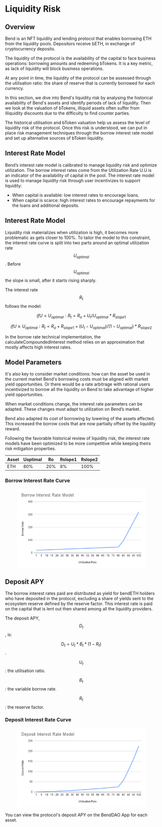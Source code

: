 # Liquidity Risk

## Overview

Bend is an NFT liquidity and lending protocol that enables borrowing ETH from the liquidity pools. Depositors receive bETH, in exchange of cryptocurrency deposits.

The liquidity of the protocol is the availability of the capital to face business operations: borrowing amounts and redeeming bTokens. It is a key metric, as lack of liquidity will block business operations.

At any point in time, the liquidity of the protocol can be assessed through the utilisation ratio: the share of reserve that is currently borrowed for each currency.

In this section, we dive into Bend's liquidity risk by analysing the historical availability of Bend's assets and identify periods of lack of liquidity. Then we look at the valuation of bTokens, illiquid assets often suffer from illiquidity discounts due to the difficulty to find counter parties.

The historical utilisation and bToken valuation help us assess the level of liquidity risk of the protocol. Once this risk is understood, we can put in place risk management techniques through the borrow interest rate model and set up alternative sources of bToken liquidity.

## Interest Rate Model

Bend’s interest rate model is calibrated to manage liquidity risk and optimize utilization. The borrow interest rates come from the Utilization Rate U.U is an indicator of the availability of capital in the pool. The interest rate model is used to manage liquidity risk through user incentivizes to support liquidity:

* When capital is available: low interest rates to encourage loans.
* When capital is scarce: high interest rates to encourage repayments for the loans and additional deposits.

## Interest Rate Model <a href="#interest-rate-model" id="interest-rate-model"></a>

Liquidity risk materializes when utilization is high, it becomes more problematic as gets closer to 100%. To tailor the model to this constraint, the interest rate curve is split into two parts around an optimal utilization rate $$U_{optimal}$$. Before $$U_{optimal}$$ the slope is small, after it starts rising sharply.

The interest rate $$R_t$$ follows the model:

$$if U < U_{optimal}: R_t = R_o + U_t / U_{optimal} * R_{slope1}$$

$$if U \ge U_{optimal}: R_t = R_o + R_{slope1} + (U_t - U_{optimal}) / (1 - U_{optimal}) * R_{slope2}$$

In the borrow rate technical implementation, the calculateCompoundedInterest method relies on an approximation that mostly affects high interest rates.

## Model Parameters

It's also key to consider market conditions: how can the asset be used in the current market Bend's borrowing costs must be aligned with market yield opportunities. Or there would be a rate arbitrage with rational users incentivized to borrow all the liquidity on Bend to take advantage of higher yield opportunities.

When market conditions change, the interest rate parameters can be adapted. These changes must adapt to utilization on Bend’s market.

Bend also adapted its cost of borrowing by lowering of the assets affected. This increased the borrow costs that are now partially offset by the liquidity reward.

Following the favorable historical review of liquidity risk, the interest rate models have been optimized to be more competitive while keeping theirs risk mitigation properties.

| Asset | Uoptimal | Ro  | Rslope1 | Rslope2 |
| ----- | -------- | --- | ------- | ------- |
| ETH   | 80%      | 20% | 8%      | 100%    |

### Borrow Interest Rate Curve

<figure><img src="../.gitbook/assets/Borrow Interest Rate Model 0907.png" alt=""><figcaption></figcaption></figure>

## Deposit APY

The borrow interest rates paid are distributed as yield for bendETH holders who have deposited in the protocol, excluding a share of yields sent to the ecosystem reserve defined by the reserve factor. This interest rate is paid on the capital that is lent out then shared among all the liquidity providers.

The deposit APY, $$D_t$$, is:

$$D_t = U_t * B_t * (1-R_t)$$.

$$U_t$$: the utilisation ratio.

$$B_t$$: the variable borrow rate.

$$R_t$$: the reserve factor.

### Deposit Interest Rate Curve

<figure><img src="../.gitbook/assets/Deposit Interest Rate Model 0907.png" alt=""><figcaption></figcaption></figure>

You can view the protocol's deposit APY on the BendDAO App for each asset.
